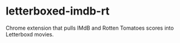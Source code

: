 # letterboxed-imdb-rt
Chrome extension that pulls IMdB and Rotten Tomatoes scores into Letterboxd movies.
